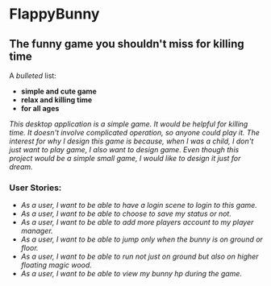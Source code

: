 # FlappyBunny

## The funny game you shouldn't miss for killing time

A *bulleted* list:
- **simple and cute game**
- **relax and killing time**
- **for all ages**

*This desktop application is a simple game. It would be helpful for killing time. It doesn't involve complicated 
    operation, so anyone could play it. The interest for why I design this game is because, when I was a child, 
    I don't just want to play game, I also want to design game. Even though this project would be a simple small
    game, I would like to design it just for dream.* 


### User Stories:
- *As a user, I want to be able to have a login scene to login to this game.*
- *As a user, I want to be able to choose to save my status or not.*
- *As a user, I want to be able to add more players account to my player manager.*
- *As a user, I want to be able to jump only when the bunny is on ground or floor.*
- *As a user, I want to be able to run not just on ground but also on higher floating magic wood.*
- *As a user, I want to be able to view my bunny hp during the game.*